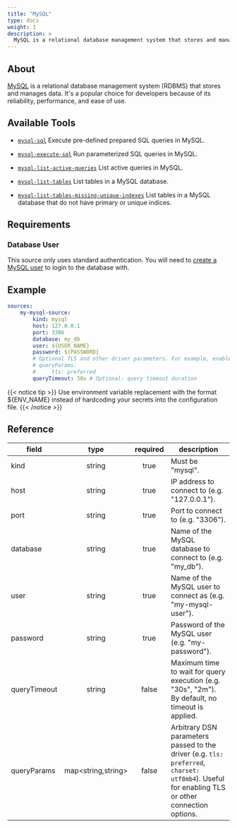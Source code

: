 ```yaml
---
title: "MySQL"
type: docs
weight: 1
description: >
  MySQL is a relational database management system that stores and manages data.
---
```


## About

[MySQL][mysql-docs] is a relational database management system (RDBMS) that
stores and manages data. It's a popular choice for developers because of its
reliability, performance, and ease of use.

[mysql-docs]: https://www.mysql.com/

## Available Tools

- [`mysql-sql`](../tools/mysql/mysql-sql.md)
  Execute pre-defined prepared SQL queries in MySQL.

- [`mysql-execute-sql`](../tools/mysql/mysql-execute-sql.md)
  Run parameterized SQL queries in MySQL.

- [`mysql-list-active-queries`](../tools/mysql/mysql-list-active-queries.md)
  List active queries in MySQL.

- [`mysql-list-tables`](../tools/mysql/mysql-list-tables.md)
  List tables in a MySQL database.

- [`mysql-list-tables-missing-unique-indexes`](../tools/mysql/mysql-list-tables-missing-unique-indexes.md)
  List tables in a MySQL database that do not have primary or unique indices.

## Requirements

### Database User

This source only uses standard authentication. You will need to [create a
MySQL user][mysql-users] to login to the database with.

[mysql-users]: https://dev.mysql.com/doc/refman/8.4/en/user-names.html

## Example

```yaml
sources:
    my-mysql-source:
        kind: mysql
        host: 127.0.0.1
        port: 3306
        database: my_db
        user: ${USER_NAME}
        password: ${PASSWORD}
        # Optional TLS and other driver parameters. For example, enable preferred TLS:
        # queryParams:
        #     tls: preferred
        queryTimeout: 30s # Optional: query timeout duration
```

{{< notice tip >}}
Use environment variable replacement with the format ${ENV_NAME}
instead of hardcoding your secrets into the configuration file.
{{< /notice >}}

## Reference

| **field**    | **type** | **required** | **description**                                                                                 |
| ------------ | :------: | :----------: | ----------------------------------------------------------------------------------------------- |
| kind         |  string  |     true     | Must be "mysql".                                                                                |
| host         |  string  |     true     | IP address to connect to (e.g. "127.0.0.1").                                                    |
| port         |  string  |     true     | Port to connect to (e.g. "3306").                                                               |
| database     |  string  |     true     | Name of the MySQL database to connect to (e.g. "my_db").                                        |
| user         |  string  |     true     | Name of the MySQL user to connect as (e.g. "my-mysql-user").                                    |
| password     |  string  |     true     | Password of the MySQL user (e.g. "my-password").                                                |
| queryTimeout |  string  |    false     | Maximum time to wait for query execution (e.g. "30s", "2m"). By default, no timeout is applied. |
| queryParams | map<string,string> | false | Arbitrary DSN parameters passed to the driver (e.g. `tls: preferred`, `charset: utf8mb4`). Useful for enabling TLS or other connection options. |
